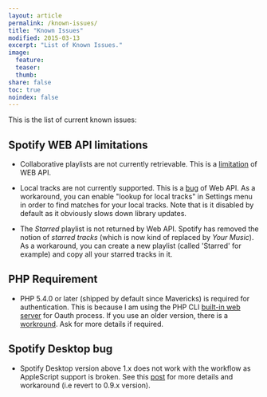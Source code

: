 ```yaml
---
layout: article
permalink: /known-issues/
title: "Known Issues"
modified: 2015-03-13
excerpt: "List of Known Issues."
image:
  feature:
  teaser:
  thumb:
share: false
toc: true
noindex: false
---
```


This is the list of current known issues:

## Spotify WEB API limitations

* Collaborative playlists are not currently retrievable. This is a [limitation](https://developer.spotify.com/web-api/get-list-users-playlists/) of WEB API.

* Local tracks are not currently supported. This is a [bug](https://github.com/spotify/web-api/issues/1) of Web API. As a workaround, you can enable "lookup for local tracks" in Settings menu in order to find matches for your local tracks. Note that is it disabled by default as it obviously slows down library updates.

* The *Starred* playlist is not returned by Web API. Spotify has removed the notion of _starred tracks_ (which is now kind of replaced by _Your Music_).
As a workaround, you can create a new playlist (called 'Starred' for example) and copy all your starred tracks in it.

<a name="php_requirement"></a>

## PHP Requirement

* PHP 5.4.0 or later (shipped by default since Mavericks) is required for authentication. This is because I am using the PHP CLI [built-in web server](http://php.net/manual/en/features.commandline.webserver.php) for Oauth process. If you use an older version, there is a [workround](https://github.com/vdesabou/alfred-spotify-mini-player/issues/44#issuecomment-72003149). Ask for more details if required.

## Spotify Desktop bug

* Spotify Desktop version above 1.x does not work with the workflow as AppleScript support is broken. See this [post](http://alfred-spotify-mini-player.com/blog/issue-with-latest-spotify-update/) for more details and workaround (i.e revert to 0.9.x version).
 
